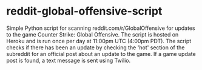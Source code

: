 # reddit-global-offensive-script
Simple Python script for scanning reddit.com/r/GlobalOffensive for updates to the game Counter Strike: Global Offensive. The script is hosted on Heroku and is run once per day at 11:00pm UTC (4:00pm PDT). The script checks if there has been an update by checking the 'hot' section of the subreddit for an official post about an update to the game. If a game update post is found, a text message is sent using Twilio.

